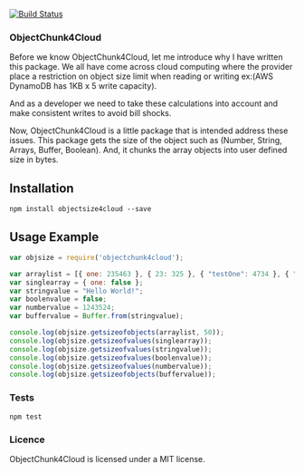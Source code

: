 [![Build Status](https://travis-ci.org/kiran-dudyala/objectchunk4cloud.svg?branch=master)](https://travis-ci.org/kiran-dudyala/objectchunk4cloud)

### ObjectChunk4Cloud

  Before we know ObjectChunk4Cloud, let me introduce why I have written this package. We all have come across cloud computing where the provider place a restriction on object size limit when reading or writing ex:(AWS DynamoDB has 1KB x 5 write capacity). 
  
  And as a developer we need to take these calculations into account and make consistent writes to avoid bill shocks. 

  Now, ObjectChunk4Cloud is a little package that is intended address these issues. This package gets the size of the object such as (Number, String, Arrays, Buffer, Boolean). And, it chunks the array objects into user defined size in bytes.


## Installation
  
  `npm install objectsize4cloud --save`

## Usage Example
  
  ```javascript
  var objsize = require('objectchunk4cloud');

  var arraylist = [{ one: 235463 }, { 23: 325 }, { "testOne": 4734 }, { "TestThree": 423534 }];
  var singlearray = { one: false };
  var stringvalue = "Hello World!";
  var boolenvalue = false;
  var numbervalue = 1243524;
  var buffervalue = Buffer.from(stringvalue);

  console.log(objsize.getsizeofobjects(arraylist, 50));
  console.log(objsize.getsizeofvalues(singlearray));
  console.log(objsize.getsizeofvalues(stringvalue));
  console.log(objsize.getsizeofvalues(boolenvalue));
  console.log(objsize.getsizeofvalues(numbervalue));
  console.log(objsize.getsizeofobjects(buffervalue));
  ```
### Tests

  `npm test`

### Licence
  ObjectChunk4Cloud is licensed under a MIT license.
